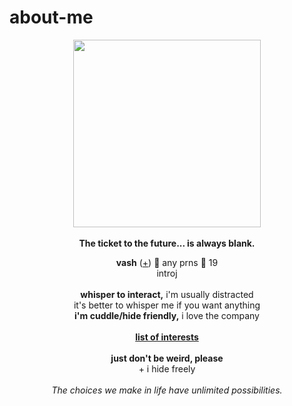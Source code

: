 # about-me
<p align="center">
  <img src="https://64.media.tumblr.com/32db8391b2a88568e8b11d9c3bac13b0/e200cdb56c9c97e3-dc/s500x750/00399ec36109ce987e4440a847234dd8b7cb95f3.png" width="300px">
  <br><br><b>The ticket to the future... is always blank.</b>
  </p>
<p align="center">
  <b>vash</b> (<a href="https://en.pronouns.page/@vashwood-">+</a>) 🌹 any prns 🌹 19
  <br>introj
  <br><br>
<b>whisper to interact,</b> i'm usually distracted
<br>it's better to whisper me if you want anything
<br><b>i'm cuddle/hide friendly,</b> i love the company
<br><br>
<b> <a href="https://rentry.co/wolfwood_">list of interests</a></b>
<br><br><b>just don't be weird, please</b>
<br>+ i hide freely
<br>
<br><i>The choices we make in life have unlimited possibilities.</i>
</p>
